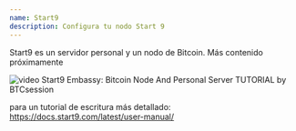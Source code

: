 ```yaml
---
name: Start9
description: Configura tu nodo Start 9
---
```


Start9 es un servidor personal y un nodo de Bitcoin.
Más contenido próximamente

![video](https://www.youtube.com/watch?v=DKBJ3_3ZomU)
Start9 Embassy: Bitcoin Node And Personal Server TUTORIAL by BTCsession

para un tutorial de escritura más detallado: https://docs.start9.com/latest/user-manual/
